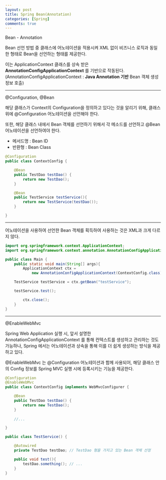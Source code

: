```yaml
---
layout: post
title: Spring Bean(Annotation)
categories: [Spring]
comments: true
---
```


Bean - Annotation

Bean 선언 방법 중 클래스에 어노테이션을 적용시켜 XML 없이 비즈니스 로직과 동일한 형태로 Bean을 선언하는 형태를 제공한다.

이는 ApplicationContext 클래스를 상속 받은 **AnnotationConfigApplicationContext** 를 기반으로 작동된다.
(AnnotationConfigApplicationContext : **Java Annotation 기반** Bean 객체 생성 정보 호출)

-------------

@Configuration, @Bean

해당 클래스가 Context의 Configuration을 정의하고 있다는 것을 알리기 위해, 클래스 위에 @Configuration 어노테이션을 선언해야 한다.

또한, 해당 클래스 내에서 Bean 객체를 선언하기 위해서 각 메소드를 선언하고 @Bean 어노테이션을 선언하여야 한다.
- 메서드명 : Bean ID
- 반환형 : Bean Class

``` java
@Configuration
public class ContextConfig {

    @Bean
    public TestDao testDao() {
        return new TestDao();
    }

    @Bean
    public TestService testService(){
        return new TestService(testDao());
    }

}
```

-------------

어노테이션을 사용하여 선언한 Bean 객체를 획득하여 사용하는 것은 XML과 크게 다르지 않다.

``` java
import org.springframework.context.ApplicationContext;
import org.springframework.context.annotation.AnnotationConfigApplicationContext;

public class Main {
    public static void main(String[] args){
    	ApplicationContext ctx = 
            new AnnotationConfigApplicationContext(ContextConfig.class);

	TestService testService = ctx.getBean("testService");

	testService.test();

        ctx.close();
    }
}
```

-------------

@EnableWebMvc

Spring Web Application 실행 시, 앞서 설명한 AnnotationConfigApplicationContext 를 통해 컨텍스트를 생성하고 관리하는 것도 가능하나, Spring 에서는 어노테이션과 상속을 통해 이를 더 쉽게 생성하는 방식을 제공하고 있다.

@EnableWebMvc 는 @Configuration 어노테이션과 함께 사용되어, 해당 클래스 안의 Config 정보를 Spring MVC 실행 시에 등록시키는 기능을 제공한다.

``` java
@Configuration
@EnableWebMvc
public class ContextConfig implements WebMvcConfigurer {

    @Bean
    public TestDao testDao() {
        return new TestDao();
    }
	
	//...

}
```

``` java
public class TestService() {

	@Autowired
	private TestDao testDao; // TestDao 형을 가지고 있는 Bean 객체 선정

	public void test(){
		testDao.something(); // ...
	}
}
```

